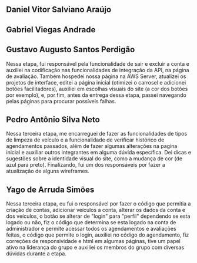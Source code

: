 ## Daniel Vitor Salviano Araújo

## Gabriel Viegas Andrade

## Gustavo Augusto Santos Perdigão
Nessa etapa, fui responsável pela funcionalidade de sair e excluir a conta e auxiliei na codificação nas funcionalidades de integração da API, na página de avaliação. Também hospedei nossa página na AWS Server, atualizei os projetos de interface, editei a página inicial (otimizei o carrosel e adicionei botões facilitadores), auxiliei em escolhas visuais do site (a cor dos botões por exemplo), e, por fim, antes da entrega dessa etapa, passei navegando pelas páginas para procurar possíveis falhas.

## Pedro Antônio Silva Neto
Nessa terceira etapa, me encarreguei de fazer as funcionalidades de tipos de limpeza de veículo e a funcionalidade de verificar histórico de agendamentos passados, além de fazer algumas alterações na pagina inicial e auxiliar outros integrantes em alguma dúvida específica. Dei dicas e sugestões sobre a identidade visual do site, como a mudança de cor (de azul para preto). Finalizando, fui um dos responsáveis por fazer a atualização de alguns wireframes.
## Yago de Arruda Simões
Nessa terceira etapa, eu fui o responsável por fazer o código que permitia a criação de contas, adicionar veículos a conta, alterar os dados da conta e dos veículos, o botão se alterar de "login" para "perfil" dependendo se esta logado ou não, fiz o código que determina se esta logado na conta de administrador e permite acessar todos os agendamentos e avaliações feitas, o código que permite o login, auxiliei no código do agendamento, fiz correções de responsividade e html em algumas páginas, tive um papel ativo na liderança do grupo e auxiliei os membros do grupo com diversas dúvidas durante a etapa. 

